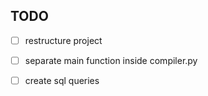 
## TODO

- [ ] restructure project
- [ ] separate main function inside compiler.py
- [ ] create sql queries









